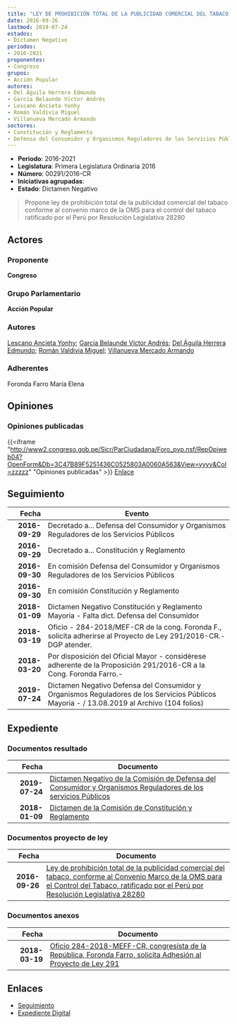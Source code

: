 ```yaml
---
title: "LEY DE PROHIBICIÓN TOTAL DE LA PUBLICIDAD COMERCIAL DEL TABACO CONFORME AL CONVENIO MARCO DE LA OMS PARA EL CONTROL DEL TABACO RATIFICADO POR EL PERÚ POR RESOLUCIÓN LEGISLATIVA 28280"
date: 2016-09-26
lastmod: 2019-07-24
estados:
- Dictamen Negativo
periodos:
- 2016-2021
proponentes:
- Congreso
grupos:
- Acción Popular
autores:
- Del Águila Herrera Edmundo
- García Belaunde Víctor Andrés
- Lescano Ancieta Yonhy
- Román Valdivia Miguel
- Villanueva Mercado Armando
sectores:
- Constitución y Reglamento
- Defensa del Consumidor y Organismos Reguladores de los Servicios Públicos
---
```

- **Periodo**: 2016-2021
- **Legislatura**: Primera Legislatura Ordinaria 2016
- **Número**: 00291/2016-CR
- **Iniciativas agrupadas**: 
- **Estado**: Dictamen Negativo

> Propone ley de prohibición total de la publicidad comercial del tabaco conforme al convenio marco de la OMS para el control del tabaco ratificado por el Perú por Resolución Legislativa 28280


## Actores

### Proponente

**Congreso**

### Grupo Parlamentario

**Acción Popular**

### Autores

[Lescano Ancieta Yonhy](mailto:mailto:ylescano@congreso.gob.pe); [García Belaunde Víctor Andrés](mailto:mailto:vgarciabelaunde@congreso.gob.pe); [Del Águila Herrera Edmundo](mailto:mailto:edelaguila@congreso.gob.pe); [Román Valdivia Miguel](mailto:mailto:mroman@congreso.gob.pe); [Villanueva Mercado Armando](mailto:mailto:avillanuevam@congreso.gob.pe)

### Adherentes

Foronda Farro María Elena

## Opiniones

### Opiniones publicadas

{{<iframe "http://www2.congreso.gob.pe/Sicr/ParCiudadana/Foro_pvp.nsf/RepOpiweb04?OpenForm&Db=3C47B89F5251436C0525803A0060A563&View=yyyy&Col=zzzzz" "Opiniones publicadas" >}}
[Enlace](http://www2.congreso.gob.pe/Sicr/ParCiudadana/Foro_pvp.nsf/RepOpiweb04?OpenForm&Db=3C47B89F5251436C0525803A0060A563&View=yyyy&Col=zzzzz)


## Seguimiento

| Fecha | Evento |
|------:|--------|
| **2016-09-29** | Decretado a... Defensa del Consumidor y Organismos Reguladores de los Servicios Públicos |
| **2016-09-29** | Decretado a... Constitución y Reglamento |
| **2016-09-30** | En comisión Defensa del Consumidor y Organismos Reguladores de los Servicios Públicos |
| **2016-09-30** | En comisión Constitución y Reglamento |
| **2018-01-09** | Dictamen Negativo Constitución y Reglamento Mayoria - Falta dict. Defensa del Consumidor |
| **2018-03-19** | Oficio - 284-2018/MEF-CR de la cong. Foronda F., solicita adherirse al Proyecto de Ley 291/2016-CR.-DGP atender. |
| **2018-03-20** | Por disposición del Oficial Mayor - considérese adherente de la Proposición 291/2016-CR a la Cong. Foronda Farro.- |
| **2019-07-24** | Dictamen Negativo Defensa del Consumidor y Organismos Reguladores de los Servicios Públicos Mayoria - / 13.08.2019 al Archivo (104 folios) |

## Expediente

### Documentos resultado

| Fecha | Documento |
|------:|-----------|
| **2019-07-24** | [Dictamen Negativo de la Comisión de Defensa del Consumidor y Organismos Reguladores de los servicios Públicos](http://www.leyes.congreso.gob.pe/Documentos/2016_2021/Dictamenes/Proyectos_de_Ley/00291DC06MAY20190724..pdf) |
| **2018-01-09** | [Dictamen de la Comisión de Constitución y Reglamento](http://www.leyes.congreso.gob.pe/Documentos/2016_2021/Dictamenes/Proyectos_de_Ley/00291DC04MAY20180109.pdf) |

### Documentos proyecto de ley

| Fecha | Documento |
|------:|-----------|
| **2016-09-26** | [Ley de prohibición total de la publicidad comercial del tabaco, conforme al Convenio Marco de la OMS para el Control del Tabaco, ratificado por el Perú por Resolución Legislativa 28280](http://www.leyes.congreso.gob.pe/Documentos/2016_2021/Proyectos_de_Ley_y_de_Resoluciones_Legislativas/PL0029120160926..pdf) |

### Documentos anexos

| Fecha | Documento |
|------:|-----------|
| **2018-03-19** | [Oficio 284-2018-MEFF-CR, congresista de la República, Foronda Farro, solicita Adhesión al Proyecto de Ley 291](http://www.leyes.congreso.gob.pe/Documentos/2016_2021/Adhesiones/Proyectos_de_Ley/OFICIO-284-2018-MEFF-CR.PDF) |

## Enlaces

- [Seguimiento](http://www2.congreso.gob.pe/Sicr/TraDocEstProc/CLProLey2016.nsf/f7fff46988ca05b1052578e100829cc7/b0629c75a5c286370525803a005bc181?OpenDocument)
- [Expediente Digital](http://www2.congreso.gob.pe/Sicr/TraDocEstProc/Expvirt_2011.nsf/visbusqptramdoc1621/00291?opendocument)

